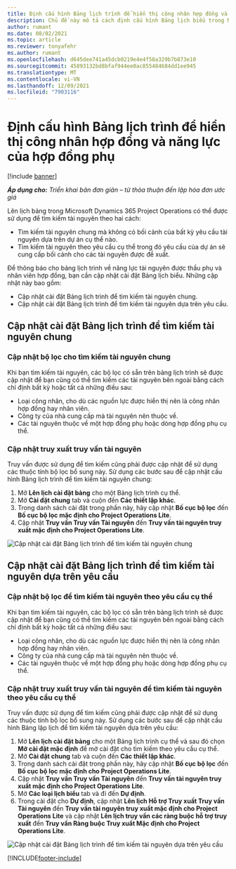 ```yaml
---
title: Định cấu hình Bảng lịch trình để hiển thị công nhân hợp đồng và năng lực của hợp đồng phụ
description: Chủ đề này mô tả cách định cấu hình Bảng lịch biểu trong Microsoft Dynamics 365 Project Operations để hiển thị năng lực nguồn lực theo hợp đồng phụ khi nhân sự yêu cầu nguồn lực của dự án.
author: rumant
ms.date: 08/02/2021
ms.topic: article
ms.reviewer: tonyafehr
ms.author: rumant
ms.openlocfilehash: d645dee741a45dcb0219e4e4f58a329b7b873e10
ms.sourcegitcommit: 45893132bd8bfaf944ee0ac855484684dd1ee945
ms.translationtype: MT
ms.contentlocale: vi-VN
ms.lasthandoff: 12/09/2021
ms.locfileid: "7903116"
---
```

# <a name="configure-schedule-board-to-show-contract-workers-and-subcontracted-capacity"></a>Định cấu hình Bảng lịch trình để hiển thị công nhân hợp đồng và năng lực của hợp đồng phụ 

[!include [banner](../../includes/dataverse-preview.md)]

_**Áp dụng cho:** Triển khai bản đơn giản – từ thỏa thuận đến lập hóa đơn ước giá_

Lên lịch bảng trong Microsoft Dynamics 365 Project Operations có thể được sử dụng để tìm kiếm tài nguyên theo hai cách:

- Tìm kiếm tài nguyên chung mà không có bối cảnh của bất kỳ yêu cầu tài nguyên dựa trên dự án cụ thể nào.
- Tìm kiếm tài nguyên theo yêu cầu cụ thể trong đó yêu cầu của dự án sẽ cung cấp bối cảnh cho các tài nguyên được đề xuất.

Để thông báo cho bảng lịch trình về năng lực tài nguyên được thầu phụ và nhân viên hợp đồng, bạn cần cập nhật cài đặt Bảng lịch biểu. Những cập nhật này bao gồm: 
- Cập nhật cài đặt Bảng lịch trình để tìm kiếm tài nguyên chung.
- Cập nhật cài đặt Bảng lịch trình để tìm kiếm tài nguyên dựa trên yêu cầu.

## <a name="update-schedule-board-settings-for-general-resource-search"></a>Cập nhật cài đặt Bảng lịch trình để tìm kiếm tài nguyên chung
### <a name="update-filters-for-general-resource-search"></a>Cập nhật bộ lọc cho tìm kiếm tài nguyên chung
Khi bạn tìm kiếm tài nguyên, các bộ lọc có sẵn trên bảng lịch trình sẽ được cập nhật để bạn cũng có thể tìm kiếm các tài nguyên bên ngoài bằng cách chỉ định bất kỳ hoặc tất cả những điều sau:
  - Loại công nhân, cho dù các nguồn lực được hiển thị nên là công nhân hợp đồng hay nhân viên.
  - Công ty của nhà cung cấp mà tài nguyên nên thuộc về.
  - Các tài nguyên thuộc về một hợp đồng phụ hoặc dòng hợp đồng phụ cụ thể.
    
### <a name="update-retrieve-resource-query"></a>Cập nhật truy xuất truy vấn tài nguyên
Truy vấn được sử dụng để tìm kiếm cũng phải được cập nhật để sử dụng các thuộc tính bộ lọc bổ sung này. Sử dụng các bước sau để cập nhật cấu hình Bảng lịch trình để tìm kiếm tài nguyên chung:  
1. Mở **Lên lịch cài đặt bảng** cho một Bảng lịch trình cụ thể.
2. Mở **Cài đặt chung** tab và cuộn đến **Các thiết lập khác**.
3. Trong danh sách cài đặt trong phần này, hãy cập nhật **Bố cục bộ lọc** đến **Bố cục bộ lọc mặc định cho Project Operations Lite**.
4. Cập nhật **Truy vấn Truy vấn Tài nguyên** đến **Truy vấn tài nguyên truy xuất mặc định cho Project Operations Lite**.

![Cập nhật cài đặt Bảng lịch trình để tìm kiếm tài nguyên chung](../media/BoardSettings.png)  

## <a name="update-schedule-board-settings-for-requirementbased-resource-search"></a>Cập nhật cài đặt Bảng lịch trình để tìm kiếm tài nguyên dựa trên yêu cầu
### <a name="update-filters-for-requirement-specific-resource-search"></a>Cập nhật bộ lọc để tìm kiếm tài nguyên theo yêu cầu cụ thể 
Khi bạn tìm kiếm tài nguyên, các bộ lọc có sẵn trên bảng lịch trình sẽ được cập nhật để bạn cũng có thể tìm kiếm các tài nguyên bên ngoài bằng cách chỉ định bất kỳ hoặc tất cả những điều sau:
 - Loại công nhân, cho dù các nguồn lực được hiển thị nên là công nhân hợp đồng hay nhân viên.
 - Công ty của nhà cung cấp mà tài nguyên nên thuộc về.
 - Các tài nguyên thuộc về một hợp đồng phụ hoặc dòng hợp đồng phụ cụ thể.

### <a name="update-retrieve-resource-query-for-requirement-specific-resource-search"></a>Cập nhật truy xuất truy vấn tài nguyên để tìm kiếm tài nguyên theo yêu cầu cụ thể 
Truy vấn được sử dụng để tìm kiếm cũng phải được cập nhật để sử dụng các thuộc tính bộ lọc bổ sung này. Sử dụng các bước sau để cập nhật cấu hình Bảng lập lịch để tìm kiếm tài nguyên dựa trên yêu cầu:

1. Mở **Lên lịch cài đặt bảng** cho một Bảng lịch trình cụ thể và sau đó chọn **Mở cài đặt mặc định** để mở cài đặt cho tìm kiếm theo yêu cầu cụ thể.
2. Mở **Cài đặt chung** tab và cuộn đến **Các thiết lập khác**.
3. Trong danh sách cài đặt trong phần này, hãy cập nhật **Bố cục bộ lọc** đến **Bố cục bộ lọc mặc định cho Project Operations Lite**.
4. Cập nhật **Truy vấn Truy vấn Tài nguyên** đến **Truy vấn tài nguyên truy xuất mặc định cho Project Operations Lite**.
5. Mở **Các loại lịch biểu** tab và đi đến **Dự định**.
6. Trong cài đặt cho **Dự định**, cập nhật **Lên lịch Hỗ trợ Truy xuất Truy vấn Tài nguyên** đến **Truy vấn tài nguyên truy xuất mặc định cho Project Operations Lite** và cập nhật **Lên lịch truy vấn các ràng buộc hỗ trợ truy xuất** đến **Truy vấn Ràng buộc Truy xuất Mặc định cho Project Operations Lite**.

![Cập nhật cài đặt Bảng lịch trình để tìm kiếm tài nguyên dựa trên yêu cầu](../media/SASettings.png)  

[!INCLUDE[footer-include](../../includes/footer-banner.md)]

